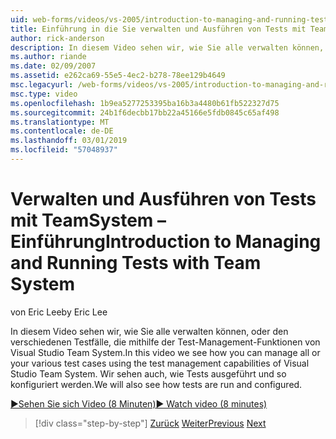 ```yaml
---
uid: web-forms/videos/vs-2005/introduction-to-managing-and-running-tests-with-team-system
title: Einführung in die Sie verwalten und Ausführen von Tests mit TeamSystem | Microsoft-Dokumentation
author: rick-anderson
description: In diesem Video sehen wir, wie Sie alle verwalten können, oder den verschiedenen Testfälle, die mithilfe der Test-Management-Funktionen von Visual Studio Team System. Wir sehen auch...
ms.author: riande
ms.date: 02/09/2007
ms.assetid: e262ca69-55e5-4ec2-b278-78ee129b4649
msc.legacyurl: /web-forms/videos/vs-2005/introduction-to-managing-and-running-tests-with-team-system
msc.type: video
ms.openlocfilehash: 1b9ea5277253395ba16b3a4480b61fb522327d75
ms.sourcegitcommit: 24b1f6decbb17bb22a45166e5fdb0845c65af498
ms.translationtype: MT
ms.contentlocale: de-DE
ms.lasthandoff: 03/01/2019
ms.locfileid: "57048937"
---
```

<a name="introduction-to-managing-and-running-tests-with-team-system"></a><span data-ttu-id="3f6f8-104">Verwalten und Ausführen von Tests mit TeamSystem – Einführung</span><span class="sxs-lookup"><span data-stu-id="3f6f8-104">Introduction to Managing and Running Tests with Team System</span></span>
====================
<span data-ttu-id="3f6f8-105">von Eric Lee</span><span class="sxs-lookup"><span data-stu-id="3f6f8-105">by Eric Lee</span></span>

<span data-ttu-id="3f6f8-106">In diesem Video sehen wir, wie Sie alle verwalten können, oder den verschiedenen Testfälle, die mithilfe der Test-Management-Funktionen von Visual Studio Team System.</span><span class="sxs-lookup"><span data-stu-id="3f6f8-106">In this video we see how you can manage all or your various test cases using the test management capabilities of Visual Studio Team System.</span></span> <span data-ttu-id="3f6f8-107">Wir sehen auch, wie Tests ausgeführt und so konfiguriert werden.</span><span class="sxs-lookup"><span data-stu-id="3f6f8-107">We will also see how tests are run and configured.</span></span>

[<span data-ttu-id="3f6f8-108">&#9654;Sehen Sie sich Video (8 Minuten)</span><span class="sxs-lookup"><span data-stu-id="3f6f8-108">&#9654; Watch video (8 minutes)</span></span>](https://channel9.msdn.com/Blogs/ASP-NET-Site-Videos/introduction-to-managing-and-running-tests-with-team-system)

> [!div class="step-by-step"]
> <span data-ttu-id="3f6f8-109">[Zurück](introduction-to-manual-testing-with-team-system.md)
> [Weiter](measuring-the-business-value-of-ajax.md)</span><span class="sxs-lookup"><span data-stu-id="3f6f8-109">[Previous](introduction-to-manual-testing-with-team-system.md)
[Next](measuring-the-business-value-of-ajax.md)</span></span>
